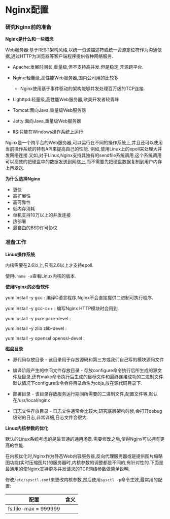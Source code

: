 # Nginx配置

### 研究Nginx前的准备

**Nginx是什么和一些概念**

Web服务器:基于REST架构风格,以统一资源描述符或统一资源定位符作为沟通依据,通过HTTP为浏览器等客户端程序提供各种网络服务.

* Apache:发展时间长,重量级,但不支持高并发.但是稳定,开源跨平台.
* Nginx:轻量级,高性能Web服务器,国内公司用的比较多

  * Nginx使用基于事件驱动的架构能够并发处理百万级的TCP连接.

* Lighttpd:轻量级,高性能Web服务器,欧美开发者较青睐

* Tomcat:面向Java,重量级Web服务器

* Jetty:面向Java,重量级Web服务器

* IIS:只能在Windows操作系统上运行


Nginx是一个跨平台的Web服务器,可以运行在不同的操作系统上,并且还可以使用当前操作系统的特有API来提高自己的性能.
例如,使用Linux上的epoll来处理大并发网络连接.又如,对于Linux,Nginx支持其独有的sendfile系统调用,这个系统调用可以高效的把硬盘中的数据发送到网络上,而不需要先把硬盘数据复制到用户内存上再发送.

**为什么选择Nginx**

* 更快
* 高扩展性
* 高可靠性
* 低内存消耗
* 单机支持10万以上的并发连接
* 热部署
* 最自由的BSD许可协议

### 准备工作

**Linux操作系统**

内核需要在2.6以上,只有2.6以上才支持epoll.

使用`uname -a`查看Linux内核的版本.

**使用Nginx的必备软件**

yum install -y gcc : 编译C语言程序,Nginx不会直接提供二进制可执行程序.

yum install -y gcc-c++ : 编写Nginx HTTP模块时会用到.

yum install -y pcre pcre-devel :

yum install -y zlib zlib-devel :

yum install -y openssl openssl-devel :

**磁盘目录**

* 源代码存放目录 - 该目录用于存放源码和第三方或我们自己写的模块源码文件

* 编译阶段产生的中间文件存放目录 - 存放configure命令执行后所生成的源文件及目录,还有make命令执行后生成的目标文件和最终连接成功的二进制文件.默认情况下configure命令会将目录命名为objs,放在源代码目录下.

* 部署目录 - 该目录存放服务运行期间所需要的二进制文件,配置文件等,默认在\/usr\/local\/nginx

* 日志文件存放目录 - 日志文件通常会比较大,研究底层架构时候,会打开debug级别的日志,非常详细,日志文件会很大.


**Linux内核参数的优化**

默认的Linux系统考虑的是最普通的通用场景.需要修改之后,使得Nginx可以拥有更高的性能.

在内核优化时,Nginx作为静态Web内容服务器,反向代理服务器或是提供图片缩略图功能\(实时压缩图片\)的服务器时,内核参数的调整都是不同的,有针对性的.下面是最通用的使Nginx支持更多并发请求的TCP网络参数做简单说明.

修改`/etc/sysctl.conf`来更改内核参数,然后使用`sysctl -p`命令生效,最常用的配置:

| 配置 | 含义 |
| --- | --- |
| fs.file-max = 999999 |  |





